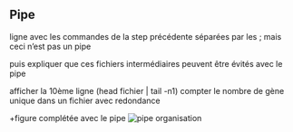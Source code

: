 ## Pipe


ligne avec les commandes de la step précédente séparées par les ; mais ceci n’est pas un pipe

puis expliquer que ces fichiers intermédiaires peuvent être évités avec le pipe

afficher la 10ème ligne (head fichier | tail -n1)
compter le nombre de gène unique dans un fichier avec redondance

+figure complétée avec le pipe
![pipe organisation](./assets/stream_pipe.png)
